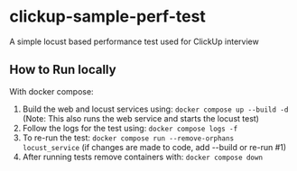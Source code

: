 # clickup-sample-perf-test
A simple locust based performance test used for ClickUp interview

How to Run locally
---
With docker compose:
1. Build the web and locust services using: `docker compose up --build -d` (Note: This also runs the web service and starts the locust test)
2. Follow the logs for the test using: `docker compose logs -f`
3. To re-run the test: `docker compose run --remove-orphans locust_service` (if changes are made to code, add --build or re-run #1)
4. After running tests remove containers with: `docker compose down`


